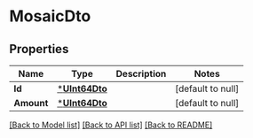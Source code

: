 # MosaicDto

## Properties
Name | Type | Description | Notes
------------ | ------------- | ------------- | -------------
**Id** | [***UInt64Dto**](UInt64Dto.md) |  | [default to null]
**Amount** | [***UInt64Dto**](UInt64Dto.md) |  | [default to null]

[[Back to Model list]](../README.md#documentation-for-models) [[Back to API list]](../README.md#documentation-for-api-endpoints) [[Back to README]](../README.md)


